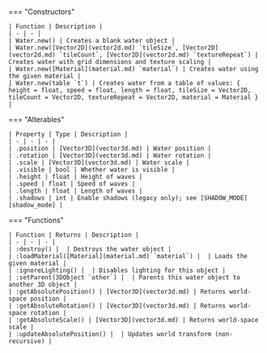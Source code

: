 === "Constructors"

    | Function | Description |
    | - | - |
    | Water.new() | Creates a blank water object |
    | Water.new([Vector2D](vector2d.md) `tileSize`, [Vector2D](vector2d.md) `tileCount`, [Vector2D](vector2d.md) `textureRepeat`) | Creates water with grid dimensions and texture scaling |
    | Water.new([Material](material.md) `material`) | Creates water using the given material |
    | Water.new(table `t`) | Creates water from a table of values: { height = float, speed = float, length = float, tileSize = Vector2D, tileCount = Vector2D, textureRepeat = Vector2D, material = Material } |

=== "Alterables"

    | Property | Type | Description |
    | - | - | - |
    | .position | [Vector3D](vector3d.md) | Water position |
    | .rotation | [Vector3D](vector3d.md) | Water rotation |
    | .scale | [Vector3D](vector3d.md) | Water scale |
    | .visible | bool | Whether water is visible |
    | .height | float | Height of waves |
    | .speed | float | Speed of waves |
    | .length | float | Length of waves |
    | .shadows | int | Enable shadows (legacy only); see [SHADOW_MODE][shadow_mode] |

=== "Functions"

    | Function | Returns | Description |
    | - | - | - |
    | :destroy() |  | Destroys the water object |
    | :loadMaterial([Material](material.md) `material`) |  | Loads the given material |
    | :ignoreLighting() |  | Disables lighting for this object |
    | :setParent(3DObject `other`) |  | Parents this water object to another 3D object |
    | :getAbsolutePosition() | [Vector3D](vector3d.md) | Returns world-space position |
    | :getAbsoluteRotation() | [Vector3D](vector3d.md) | Returns world-space rotation |
    | :getAbsoluteScale() | [Vector3D](vector3d.md) | Returns world-space scale |
    | :updateAbsolutePosition() |  | Updates world transform (non-recursive) |

[shadow_mode]: https://darttheg.github.io/LimeAPI/api/structs.html#shadow_mode